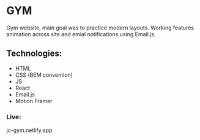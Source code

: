 # GYM

Gym website, main goal was to practice modern layouts.
Working features animation across site and emial notifications using Email.js.

## Technologies:

- HTML
- CSS (BEM convention)
- JS
- React
- Email.js
- Motion Framer

### Live:

jc-gym.netlify.app
